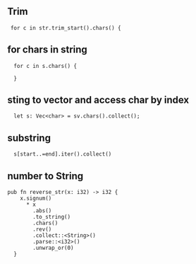 ## Trim
```
 for c in str.trim_start().chars() {
```   


## for chars in string
```
  for c in s.chars() {
    
  }
```

## sting to vector and access char by index
```
  let s: Vec<char> = sv.chars().collect();
```


## substring
```
  s[start..=end].iter().collect()
```

## number to String
```
pub fn reverse_str(x: i32) -> i32 {
    x.signum()
      * x
        .abs()
        .to_string()
        .chars()
        .rev()
        .collect::<String>()
        .parse::<i32>()
        .unwrap_or(0)
  }
```